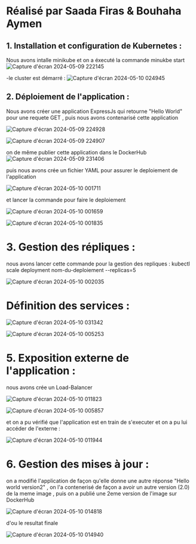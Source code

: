 # Réalisé par Saada Firas & Bouhaha Aymen

## 1. Installation et configuration de Kubernetes :
Nous avons intalle minikube et on a éxecuté la commande 
minukbe start
![Capture d'écran 2024-05-09 222145](https://github.com/firassaada/Devops-Labs/assets/92325496/e735a222-5c6b-4ce1-aab4-1ded1cd6564f)

-le cluster est démarré :
![Capture d'écran 2024-05-10 024945](https://github.com/firassaada/Devops-Labs/assets/92325496/143edd90-63ba-4f08-bfeb-99f5f988e509)

## 2. Déploiement de l'application :

Nous avons créer une application ExpressJs qui retourne "Hello World" pour une requete GET , puis nous avons contenarisé cette application 

![Capture d'écran 2024-05-09 224928](https://github.com/firassaada/Devops-Labs/assets/92325496/0bb26e26-f05a-4780-a3f3-224a694e908a)

![Capture d'écran 2024-05-09 224907](https://github.com/firassaada/Devops-Labs/assets/92325496/c0a25b46-c765-46f6-aec1-c0bf56565362)

on de même publier cette application dans le DockerHub 
![Capture d'écran 2024-05-09 231406](https://github.com/firassaada/Devops-Labs/assets/92325496/ea092fbf-094a-4f8a-969a-bfccdd31df66)

puis nous avons crée un fichier YAML pour assurer le deploiement de l'application 

![Capture d'écran 2024-05-10 001711](https://github.com/firassaada/Devops-Labs/assets/92325496/c15b4749-1c51-482b-83b8-21a713237166)

et lancer la commande pour faire le deploiement 

![Capture d'écran 2024-05-10 001659](https://github.com/firassaada/Devops-Labs/assets/92325496/6849725f-286c-4c55-897d-c3266419dc6a)

![Capture d'écran 2024-05-10 001835](https://github.com/firassaada/Devops-Labs/assets/92325496/de959dc9-0f59-442b-8f7e-969019489e7e)

# 3. Gestion des répliques :

nous avons lancer cette commande pour la gestion des repliques :
kubectl scale deployment nom-du-deploiement --replicas=5

![Capture d'écran 2024-05-10 002035](https://github.com/firassaada/Devops-Labs/assets/92325496/7d550dc9-1d9f-4f74-966d-ea35a9b5c2fd)

# Définition des services :

![Capture d'écran 2024-05-10 031342](https://github.com/firassaada/Devops-Labs/assets/92325496/2602294a-e05c-4b52-9a6e-b2570f32042d)

![Capture d'écran 2024-05-10 005253](https://github.com/firassaada/Devops-Labs/assets/92325496/f828316c-68db-4d5e-b78c-8fe014791fec)

# 5. Exposition externe de l'application :

nous avons crée un Load-Balancer 

![Capture d'écran 2024-05-10 011823](https://github.com/firassaada/Devops-Labs/assets/92325496/fa108d65-3420-4fc5-bbfd-7f087fec3b81)

![Capture d'écran 2024-05-10 005857](https://github.com/firassaada/Devops-Labs/assets/92325496/c6e25b2a-ecd4-48a6-99c6-f680fdf6882c)

et on a pu vérifié que l'application est en train de s'executer et on a pu lui accéder de l'externe : 

![Capture d'écran 2024-05-10 011944](https://github.com/firassaada/Devops-Labs/assets/92325496/af4e3948-a38e-4432-a1a7-61c979f96571)


# 6. Gestion des mises à jour :

on a modifié l'application de façon qu'elle donne une autre réponse "Hello world version2" , on l'a contenerisé de façon a avoir un autre version (2.0) de la meme image , puis on a publié une 2eme version de l'image sur DockerHub 

![Capture d'écran 2024-05-10 014818](https://github.com/firassaada/Devops-Labs/assets/92325496/808fa396-b064-4060-9626-0b36580df5b0)

d'ou le resultat finale 

![Capture d'écran 2024-05-10 014940](https://github.com/firassaada/Devops-Labs/assets/92325496/5e998450-bf96-44b6-8fcd-5cadac160d93)









